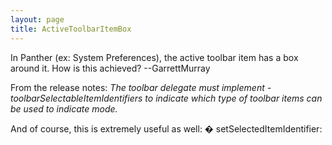 ```yaml
---
layout: page
title: ActiveToolbarItemBox
---
```


In Panther (ex: System Preferences), the active toolbar item has a box around it. How is this achieved? --GarrettMurray

From the release notes: *The toolbar delegate must implement -toolbarSelectableItemIdentifiers to indicate which type of toolbar items can be used to indicate mode.*

And of course, this is extremely useful as well: � setSelectedItemIdentifier:

